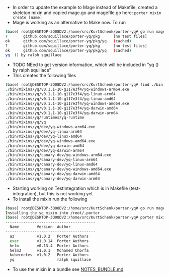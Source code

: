 * In order to update the example to Mage instead of Makefile, created a skeleton mixin and copied mage.go and magefile.go here: ```porter mixin create [name]```
* Mage is working as an alternative to Make now. To run 
```bash
(base) root@DESKTOP-3Q08DV2:/home/src/KurtSchenk/porter-yq# go run mage.go Clean Build TestUnit XBuildAll Test
?       github.com/squillace/porter-yq/pkg      [no test files]
ok      github.com/squillace/porter-yq/pkg/yq   (cached)
?       github.com/squillace/porter-yq/pkg      [no test files]
ok      github.com/squillace/porter-yq/pkg/yq   (cached)
yq  () by ralph squillace
```
* TODO NEed to get version information, which will be included in "yq  () by ralph squillace"
* This creates the following files
```bash
(base) root@DESKTOP-3Q08DV2:/home/src/KurtSchenk/porter-yq# find ./bin -type f
./bin/mixins/yq/v0.1.1-10-g117e3f4/yq-windows-arm64.exe
./bin/mixins/yq/v0.1.1-10-g117e3f4/yq-linux-arm64
./bin/mixins/yq/v0.1.1-10-g117e3f4/yq-linux-amd64
./bin/mixins/yq/v0.1.1-10-g117e3f4/yq-windows-amd64.exe
./bin/mixins/yq/v0.1.1-10-g117e3f4/yq-darwin-amd64
./bin/mixins/yq/v0.1.1-10-g117e3f4/yq-darwin-arm64
./bin/mixins/yq/runtimes/yq-runtime
./bin/mixins/yq/yq
./bin/mixins/yq/dev/yq-windows-arm64.exe
./bin/mixins/yq/dev/yq-linux-arm64
./bin/mixins/yq/dev/yq-linux-amd64
./bin/mixins/yq/dev/yq-windows-amd64.exe
./bin/mixins/yq/dev/yq-darwin-amd64
./bin/mixins/yq/dev/yq-darwin-arm64
./bin/mixins/yq/canary-dev/yq-windows-arm64.exe
./bin/mixins/yq/canary-dev/yq-linux-arm64
./bin/mixins/yq/canary-dev/yq-linux-amd64
./bin/mixins/yq/canary-dev/yq-windows-amd64.exe
./bin/mixins/yq/canary-dev/yq-darwin-amd64
./bin/mixins/yq/canary-dev/yq-darwin-arm64
```
* Starting working on TestIntegration which is in Makefile (test-integration), but this is not working yet
* To install the mixin run the following
```bash
(base) root@DESKTOP-3Q08DV2:/home/src/KurtSchenk/porter-yq# go run mage.go Install
Installing the yq mixin into /root/.porter
(base) root@DESKTOP-3Q08DV2:/home/src/KurtSchenk/porter-yq# porter mixin list
----------------------------------------
  Name        Version  Author           
----------------------------------------
  az          v1.0.2   Porter Authors   
  exec        v1.0.14  Porter Authors   
  helm        v0.13.4  Porter Authors   
  helm3       v1.0.1   Mohamed Chorfa   
  kubernetes  v1.0.2   Porter Authors   
  yq                   ralph squillace  
```
  * To use the mixin in a bundle see [NOTES_BUNDLE.md](./NOTES_BUNDLE.md)